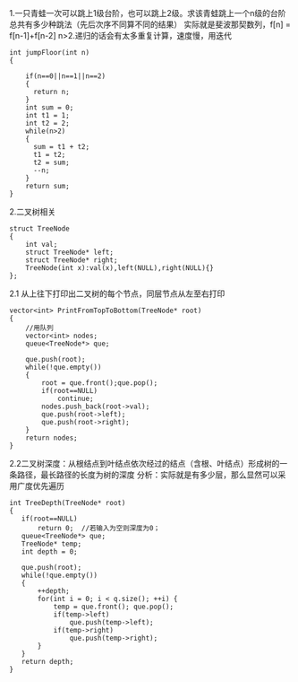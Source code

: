 1.一只青蛙一次可以跳上1级台阶，也可以跳上2级。求该青蛙跳上一个n级的台阶总共有多少种跳法（先后次序不同算不同的结果）
实际就是斐波那契数列，f[n] = f[n-1]+f[n-2] n>2.递归的话会有太多重复计算，速度慢，用迭代    
```
int jumpFloor(int n)
{
    
    if(n==0||n==1||n==2)
    {
      return n;
    }
    int sum = 0;
    int t1 = 1;
    int t2 = 2;
    while(n>2)
    {
      sum = t1 + t2;
      t1 = t2;
      t2 = sum;
      --n;
    }
    return sum;
}
```
2.二叉树相关  
```
struct TreeNode
{
    int val;
    struct TreeNode* left;
    struct TreeNode* right;
    TreeNode(int x):val(x),left(NULL),right(NULL){}
};
```
2.1 从上往下打印出二叉树的每个节点，同层节点从左至右打印  
```   
vector<int> PrintFromTopToBottom(TreeNode* root)
{
    //用队列
    vector<int> nodes;
    queue<TreeNode*> que;
    
    que.push(root);
    while(!que.empty())
    {
        root = que.front();que.pop();
        if(root==NULL)
            continue;
        nodes.push_back(root->val);
        que.push(root->left);
        que.push(root->right);
    }
    return nodes;
}
```
2.2二叉树深度：从根结点到叶结点依次经过的结点（含根、叶结点）形成树的一条路径，最长路径的长度为树的深度
分析：实际就是有多少层，那么显然可以采用广度优先遍历  
 ``` 
int TreeDepth(TreeNode* root)
{
    if(root==NULL)
        return 0;  //若输入为空则深度为0；
    queue<TreeNode*> que;
    TreeNode* temp;
    int depth = 0;
    
    que.push(root);
    while(!que.empty())
    {
        ++depth;
        for(int i = 0; i < q.size(); ++i) {
            temp = que.front(); que.pop();
            if(temp->left)
                que.push(temp->left);
            if(temp->right)
                que.push(temp->right);
        }
    }
    return depth;
}
```
